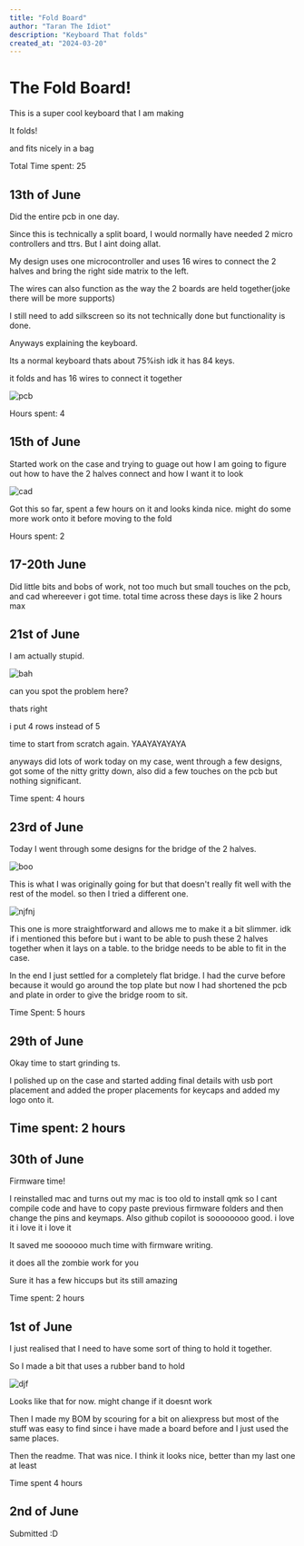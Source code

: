 ```yaml
---
title: "Fold Board"
author: "Taran The Idiot"
description: "Keyboard That folds"
created_at: "2024-03-20"
---
```


# The Fold Board!

This is a super cool keyboard that I am making

It folds!

and fits nicely in a bag

Total Time spent: 25

## 13th of June

Did the entire pcb in one day.

Since this is technically a split board, I would normally have needed 2 micro controllers and ttrs. But I aint doing allat.

My design uses one microcontroller and uses 16 wires to connect the 2 halves and bring the right side matrix to the left.

The wires can also function as the way the 2 boards are held together(joke there will be more supports)

I still need to add silkscreen so its not technically done but functionality is done.

Anyways explaining the keyboard.

Its a normal keyboard thats about 75%ish idk it has 84 keys. 

it folds and has 16 wires to connect it together

![pcb](assets/pcb.png)

Hours spent: 4

## 15th of June

Started work on the case and trying to guage out how I am going to figure out how to have the 2 halves connect and how I want it to look

![cad](assets/cad.png)

Got this so far, spent a few hours on it and looks kinda nice. might do some more work onto it before moving to the fold

Hours spent: 2

## 17-20th June

Did little bits and bobs of work, not too much but small touches on the pcb, and cad whereever i got time.
total time across these days is like 2 hours max

## 21st of June

I am actually stupid.

![bah](assets/cad1.png)

can you spot the problem here?

thats right

i put 4 rows instead of 5

time to start from scratch again. YAAYAYAYAYA

anyways did lots of work today on my case, went through a few designs, got some of the nitty gritty down, also did a few touches on the pcb but nothing significant.

Time spent: 4 hours

## 23rd of June

Today I went through some designs for the bridge of the 2 halves.

![boo](assets/cad3.png)

This is what I was originally going for but that doesn't really fit well with the rest of the model. so then I tried a different one.

![njfnj](assets/cad4.png)

This one is more straightforward and allows me to make it a bit slimmer. idk if i mentioned this before but i want to be able to push these 2 halves together when it lays on a table. to the bridge needs to be able to fit in the case.

In the end I just settled for a completely flat bridge. I had the curve before because it would go around the top plate but now I had shortened the pcb and plate in order to give the bridge room to sit.

Time Spent: 5 hours

## 29th of June

Okay time to start grinding ts.

I polished up on the case and started adding final details with usb port placement and added the proper placements for keycaps and added my logo onto it.

## Time spent: 2 hours

## 30th of June

Firmware time!

I reinstalled mac and turns out my mac is too old to install qmk so I cant compile code and have to copy paste previous firmware folders and then change the pins and keymaps. Also github copilot is soooooooo good. i love it i love it i love it

It saved me soooooo much time with firmware writing.

it does all the zombie work for you

Sure it has a few hiccups but its still amazing

Time spent: 2 hours

## 1st of June 

I just realised that I need to have some sort of thing to hold it together.

So I made a bit that uses a rubber band to hold

![djf](assets/folded.png)

Looks like that for now. might change if it doesnt work

Then I made my BOM by scouring for a bit on aliexpress but most of the stuff was easy to find since i have made a board before and I just used the same places.

Then the readme. That was nice. I think it looks nice, better than my last one at least

Time spent 4 hours

## 2nd of June

Submitted :D
